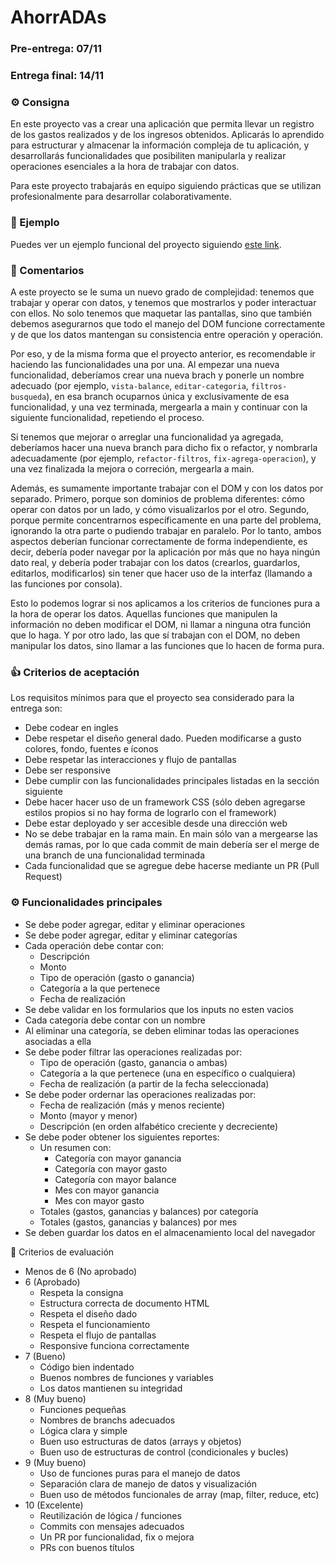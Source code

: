 # AhorrADAs

### Pre-entrega: 07/11
### Entrega final: 14/11

### ⚙️ Consigna

En este proyecto vas a crear una aplicación que permita llevar un registro de los gastos realizados y de los ingresos obtenidos. Aplicarás lo aprendido para estructurar y almacenar la información compleja de tu aplicación, y desarrollarás funcionalidades que posibiliten manipularla y realizar operaciones esenciales a la hora de trabajar con datos.

Para este proyecto trabajarás en equipo siguiendo prácticas que se utilizan profesionalmente para desarrollar colaborativamente.

### 👀 Ejemplo

Puedes ver un ejemplo funcional del proyecto siguiendo [este link](https://frontend-proyecto-ahorradas.adaitw.org/).

### 💬 Comentarios

A este proyecto se le suma un nuevo grado de complejidad: tenemos que trabajar y operar con datos, y tenemos que mostrarlos y poder interactuar con ellos. No solo tenemos que maquetar las pantallas, sino que también debemos asegurarnos que todo el manejo del DOM funcione correctamente y de que los datos mantengan su consistencia entre operación y operación.

Por eso, y de la misma forma que el proyecto anterior, es recomendable ir haciendo las funcionalidades una por una. Al empezar una nueva funcionalidad, deberíamos crear una nueva brach y ponerle un nombre adecuado (por ejemplo, `vista-balance`, `editar-categoria`, `filtros-busqueda`), en esa branch ocuparnos única y exclusivamente de esa funcionalidad, y una vez terminada, mergearla a main y continuar con la siguiente funcionalidad, repetiendo el proceso.

Si tenemos que mejorar o arreglar una funcionalidad ya agregada, deberíamos hacer una nueva branch para dicho fix o refactor, y nombrarla adecuadamente (por ejemplo, `refactor-filtros`, `fix-agrega-operacion`), y una vez finalizada la mejora o correción, mergearla a main.

Además, es sumamente importante trabajar con el DOM y con los datos por separado. Primero, porque son dominios de problema diferentes: cómo operar con datos por un lado, y cómo visualizarlos por el otro. Segundo, porque permite concentrarnos específicamente en una parte del problema, ignorando la otra parte o pudiendo trabajar en paralelo. Por lo tanto, ambos aspectos deberían funcionar correctamente de forma independiente, es decir, debería poder navegar por la aplicación por más que no haya ningún dato real, y debería poder trabajar con los datos (crearlos, guardarlos, editarlos, modificarlos) sin tener que hacer uso de la interfaz (llamando a las funciones por consola).

Esto lo podemos lograr si nos aplicamos a los criterios de funciones pura a la hora de operar los datos. Aquellas funciones que manipulen la información no deben modificar el DOM, ni llamar a ninguna otra función que lo haga. Y por otro lado, las que sí trabajan con el DOM, no deben manipular los datos, sino llamar a las funciones que lo hacen de forma pura.

### 👍 Criterios de aceptación

Los requisitos mínimos para que el proyecto sea considerado para la entrega son:

- Debe codear en ingles
- Debe respetar el diseño general dado. Pueden modificarse a gusto colores, fondo, fuentes e íconos
- Debe respetar las interacciones y flujo de pantallas
- Debe ser responsive
- Debe cumplir con las funcionalidades principales listadas en la sección siguiente
- Debe hacer hacer uso de un framework CSS (sólo deben agregarse estilos propios si no hay forma de lograrlo con el framework)
- Debe estar deployado y ser accesible desde una dirección web
- No se debe trabajar en la rama main. En main sólo van a mergearse las demás ramas, por lo que cada commit de main debería ser el merge de una branch de una funcionalidad terminada
- Cada funcionalidad que se agregue debe hacerse mediante un PR (Pull Request)

### ⚙️ Funcionalidades principales

- Se debe poder agregar, editar y eliminar operaciones
- Se debe poder agregar, editar y eliminar categorías
- Cada operación debe contar con:
    - Descripción
    - Monto
    - Tipo de operación (gasto o ganancia)
    - Categoría a la que pertenece
    - Fecha de realización
- Se debe validar en los formularios que los inputs no esten vacios
- Cada categoría debe contar con un nombre
- Al eliminar una categoría, se deben eliminar todas las operaciones asociadas a ella
- Se debe poder filtrar las operaciones realizadas por:
    - Tipo de operación (gasto, ganancia o ambas)
    - Categoría a la que pertenece (una en específico o cualquiera)
    - Fecha de realización (a partir de la fecha seleccionada)
- Se debe poder ordernar las operaciones realizadas por:
    - Fecha de realización (más y menos reciente)
    - Monto (mayor y menor)
    - Descripción (en orden alfabético creciente y decreciente)
- Se debe poder obtener los siguientes reportes:
    - Un resumen con:
        - Categoría con mayor ganancia
        - Categoría con mayor gasto
        - Categoría con mayor balance
        - Mes con mayor ganancia
        - Mes con mayor gasto
    - Totales (gastos, ganancias y balances) por categoría
    - Totales (gastos, ganancias y balances) por mes
- Se deben guardar los datos en el almacenamiento local del navegador

📝 Criterios de evaluación

- Menos de 6 (No aprobado)
- 6 (Aprobado)
    - Respeta la consigna
    - Estructura correcta de documento HTML
    - Respeta el diseño dado
    - Respeta el funcionamiento
    - Respeta el flujo de pantallas
    - Responsive funciona correctamente
- 7 (Bueno)
    - Código bien indentado
    - Buenos nombres de funciones y variables
    - Los datos mantienen su integridad
- 8 (Muy bueno)
    - Funciones pequeñas
    - Nombres de branchs adecuados
    - Lógica clara y simple
    - Buen uso estructuras de datos (arrays y objetos)
    - Buen uso de estructuras de control (condicionales y bucles)
- 9 (Muy bueno)
    - Uso de funciones puras para el manejo de datos
    - Separación clara de manejo de datos y visualización
    - Buen uso de métodos funcionales de array (map, filter, reduce, etc)
- 10 (Excelente)
    - Reutilización de lógica / funciones
    - Commits con mensajes adecuados
    - Un PR por funcionalidad, fix o mejora
    - PRs con buenos títulos